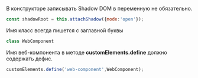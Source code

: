 В конструкторе записывать Shadow DOM в переменную не обязательно.
```javascript
const shadowRoot = this.attachShadow({mode:'open'});
```

Имя класс всегда пишется с заглавной буквы
```javascript
class WebComponent
```
Имя веб-компонента в методе **customElements.define** должно содержать дефис.
```javascript
customElements.define('web-component',WebComponent);
```


